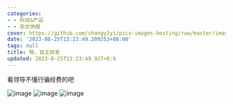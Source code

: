 ```yaml
---
categories:
- - 科技&产品
- - 杂文快报
cover: https://github.com/shangy1yi/picx-images-hosting/raw/master/image.3rutlll9cu00.webp
date: '2023-08-25T13:23:49.209253+08:00'
tags: null
title: 唉，自主研发
updated: 2023-8-25T13:23:49.927+8:0
---
```

看领导不懂行骗经费的吧

<img src="https://github.com/shangy1yi/picx-images-hosting/raw/master/image.14fwlfzxazj4.webp" alt="image" />

<img src="https://github.com/shangy1yi/picx-images-hosting/raw/master/image.4x9yll5ob0q0.webp" alt="image" />

<img src="https://github.com/shangy1yi/picx-images-hosting/raw/master/image.369n905xg8s0.webp" alt="image" />

